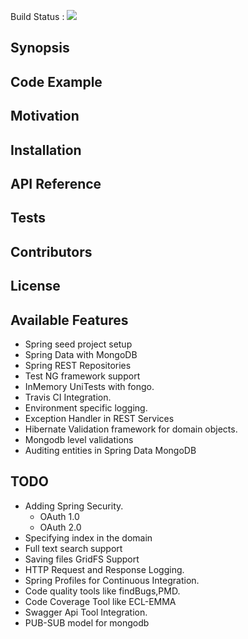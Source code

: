 Build Status : <img src="https://travis-ci.org/sagarkarnati/spring-app.svg?branch=master">

## Synopsis


## Code Example


## Motivation


## Installation


## API Reference


## Tests


## Contributors


## License

## Available Features
*   Spring seed project setup
*   Spring Data with MongoDB
*   Spring REST Repositories
*   Test NG framework support
*   InMemory UniTests with fongo.
*   Travis CI Integration.
*   Environment specific logging.
*   Exception Handler in REST Services
*   Hibernate Validation framework for domain objects.
*   Mongodb level validations
*   Auditing entities in Spring Data MongoDB


## TODO
*   Adding Spring Security.
	*   OAuth 1.0
	*   OAuth 2.0
*   Specifying index in the domain
*   Full text search support
*   Saving files GridFS Support
*   HTTP Request and Response Logging. 
*   Spring Profiles for Continuous Integration.
*   Code quality tools like findBugs,PMD.
*   Code Coverage Tool like ECL-EMMA
*   Swagger Api Tool Integration.
*   PUB-SUB model for mongodb
